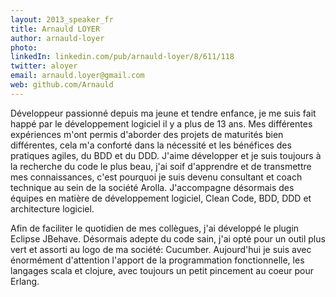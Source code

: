```yaml
---
layout: 2013_speaker_fr
title: Arnauld LOYER
author: arnauld-loyer
photo: 
linkedIn: linkedin.com/pub/arnauld-loyer/8/611/118
twitter: aloyer
email: arnauld.loyer@gmail.com
web: github.com/Arnauld
---
```


Développeur passionné depuis ma jeune et tendre enfance, je me suis fait happé par le développement logiciel il y a plus de 13 ans. Mes différentes expériences m'ont permis d'aborder des projets de maturités bien différentes, cela m'a conforté dans la nécessité et les bénéfices des pratiques agiles, du BDD et du DDD. J'aime développer et je suis toujours à la recherche du code le plus beau, j'ai soif d'apprendre et de transmettre mes connaissances, c'est pourquoi je suis devenu consultant et coach technique au sein de la société Arolla. J'accompagne désormais des équipes en matière de développement logiciel, Clean Code, BDD, DDD et architecture logiciel.

Afin de faciliter le quotidien de mes collègues, j'ai développé le plugin Eclipse JBehave. Désormais adepte du code sain, j'ai opté pour un outil plus vert et assorti au logo de ma société: Cucumber.
Aujourd'hui je suis avec énormément d'attention l'apport de la programmation fonctionnelle, les langages scala et clojure, avec toujours un petit pincement au coeur pour Erlang.